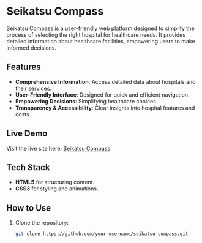 # Seikatsu Compass

Seikatsu Compass is a user-friendly web platform designed to simplify the process of selecting the right hospital for healthcare needs. It provides detailed information about healthcare facilities, empowering users to make informed decisions.

## Features

- **Comprehensive Information**: Access detailed data about hospitals and their services.
- **User-Friendly Interface**: Designed for quick and efficient navigation.
- **Empowering Decisions**: Simplifying healthcare choices.
- **Transparency & Accessibility**: Clear insights into hospital features and costs.

## Live Demo

Visit the live site here: [Seikatsu Compass](https://radiant-lamington-a3381c.netlify.app/)

## Tech Stack

- **HTML5** for structuring content.
- **CSS3** for styling and animations.

## How to Use

1. Clone the repository:
   ```bash
   git clone https://github.com/your-username/seikatsu-compass.git
